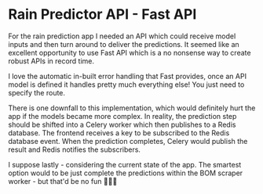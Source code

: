 # Rain Predictor API - Fast API

For the rain prediction app I needed an API which could receive model inputs and then turn around to deliver the predictions. It seemed like an excellent opportunity to use Fast API which is a no nonsense way to create robust APIs in record time. 

I love the automatic in-built error handling that Fast provides, once an API model is defined it handles pretty much everything else! You just need to specify the route. 

There is one downfall to this implementation, which would definitely hurt the app if the models became more complex. In reality, the prediction step should be shifted into a Celery worker which then publishes to a Redis database. The frontend receives a key to be subscribed to the Redis database event. When the prediction completes, Celery would publish the result and Redis notifies the subscribers. 

I suppose lastly - considering the current state of the app. The smartest option would to be just complete the predictions within the BOM scraper worker - but that'd be no fun 🤷‍♂️😁